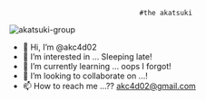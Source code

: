                                     #the akatsuki
![akatsuki-group](https://user-images.githubusercontent.com/90214281/217916884-081943b1-d302-4a22-b453-c414ef50a0e2.png)

- 👋 Hi, I’m @akc4d02
- 👀 I’m interested in ... Sleeping late!
- 🌱 I’m currently learning ... oops I forgot!
- 💞️ I’m looking to collaborate on ...!
- 📫 How to reach me ...?? akc4d02@gmail.com

<!---
akc4d02/akc4d02 is a ✨ special ✨ repository because its `README.md` (this file) appears on your GitHub profile.
You can click the Preview link to take a look at your changes.
--->
